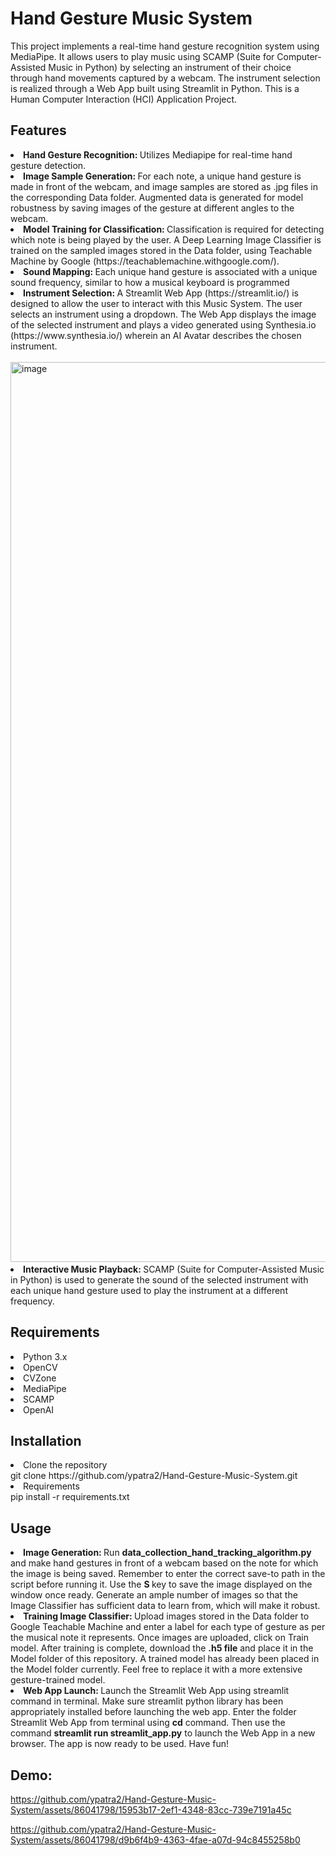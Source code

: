 # Hand Gesture Music System
This project implements a real-time hand gesture recognition system using MediaPipe. It allows users to play music using SCAMP (Suite for Computer-Assisted Music in Python) by selecting an instrument of their choice through hand movements captured by a webcam. The instrument selection is realized through a Web App built using Streamlit in Python. This is a Human Computer Interaction (HCI) Application Project.

## Features
<li><strong>Hand Gesture Recognition: </strong>Utilizes Mediapipe for real-time hand gesture detection.</li>
<li><strong>Image Sample Generation: </strong>For each note, a unique hand gesture is made in front of the webcam, and image samples are stored as .jpg files in the corresponding Data folder. Augmented data is generated for model robustness by saving images of the gesture at different angles to the webcam.</li>
<li><strong>Model Training for Classification: </strong>Classification is required for detecting which note is being played by the user. A Deep Learning Image Classifier is trained on the sampled images stored in the Data folder, using Teachable Machine by Google (<href>https://teachablemachine.withgoogle.com/</href>).</li>
<li><strong>Sound Mapping: </strong>Each unique hand gesture is associated with a unique sound frequency, similar to how a musical keyboard is programmed</li>
<li><strong>Instrument Selection: </strong>A Streamlit Web App (<href>https://streamlit.io/</href>) is designed to allow the user to interact with this Music System. The user selects an instrument using a dropdown. The Web App displays the image of the selected instrument and plays a video generated using Synthesia.io (<href>https://www.synthesia.io/</href>) wherein an AI Avatar describes the chosen instrument.<br><br><img width="1440" alt="image" src="https://github.com/ypatra2/Hand-Gesture-Music-System/assets/86041798/08e4678b-f3ab-46a5-92ab-da465bcee74b">
  
</li>

<li><strong>Interactive Music Playback: </strong>SCAMP (Suite for Computer-Assisted Music in Python) is used to generate the sound of the selected instrument with each unique hand gesture used to play the instrument at a different frequency.</li>

## Requirements

<li>Python 3.x</li>
<li>OpenCV</li>
<li>CVZone</li>
<li>MediaPipe</li>
<li>SCAMP</li>
<li>OpenAI</li>

## Installation
<li> Clone the repository</li>
  git clone https://github.com/ypatra2/Hand-Gesture-Music-System.git
<li>Requirements</li>
  pip install -r requirements.txt

## Usage

<li><strong>Image Generation: </strong>Run <strong>data_collection_hand_tracking_algorithm.py </strong> and make hand gestures in front of a webcam based on the note for which the image is being saved. Remember to enter the correct save-to path in the script before running it. Use the <strong> S </strong> key to save the image displayed on the window once ready. Generate an ample number of images so that the Image Classifier has sufficient data to learn from, which will make it robust.</li>
<li><strong>Training Image Classifier: </strong> Upload images stored in the Data folder to Google Teachable Machine and enter a label for each type of gesture as per the musical note it represents. Once images are uploaded, click on Train model. After training is complete, download the <strong>.h5 file</strong> and place it in the Model folder of this repository. A trained model has already been placed in the Model folder currently. Feel free to replace it with a more extensive gesture-trained model.</li>
<li><strong>Web App Launch: </strong>Launch the Streamlit Web App using streamlit command in terminal. Make sure streamlit python library has been appropriately installed before launching the web app. Enter the folder Streamlit Web App from terminal using <strong>cd</strong> command. Then use the command <strong>streamlit run streamlit_app.py</strong> to launch the Web App in a new browser. The app is now ready to be used. Have fun!</li>

## Demo:

https://github.com/ypatra2/Hand-Gesture-Music-System/assets/86041798/15953b17-2ef1-4348-83cc-739e7191a45c


https://github.com/ypatra2/Hand-Gesture-Music-System/assets/86041798/d9b6f4b9-4363-4fae-a07d-94c8455258b0








